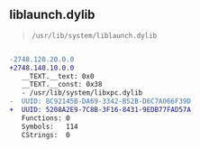 ## liblaunch.dylib

> `/usr/lib/system/liblaunch.dylib`

```diff

-2748.120.20.0.0
+2748.140.10.0.0
   __TEXT.__text: 0x0
   __TEXT.__const: 0x38
   - /usr/lib/system/libxpc.dylib
-  UUID: 8C92145B-DA69-3342-B52B-D6C7A066F39D
+  UUID: 5208A2E9-7C8B-3F16-8431-9EDB77FAD57A
   Functions: 0
   Symbols:   114
   CStrings:  0

```
